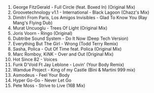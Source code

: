 1. George FitzGerald - Full Circle (feat. Boxed In) (Original Mix)
2. Groovetechnology v1.1 - International - Black Lagoon (Chazz's Mix)
3. Dimitri From Paris, Los Amigos Invisibles - Glad To Know You (Ray Mang's Flying Dub)
4. Murat Uncuoglu - Trees Of Light (Original Mix)
5. Joris Voorn - Ringo (Original)
6. Dubtribe Sound System - Do It Now (Deep Tech Version)
7. Everything But The Girl - Wrong (Todd Terry Remix)
8. Sasha, Polica - Out Of Time feat. Polica (Original Mix)
9. Marc Romboy, KiNK - Over and Out (Original Mix)
10. Hot Since 82 - Voices
11. Funk D'Void Ft Jay Leblone - Lovin' (Your Body Remix)
12. Wamdue Project - King of my Castle (Bini & Martini 999 mix)
13. Asmodeus - Feel Your Body
14. Hyper Go-Go - Never Let Go
15. Pete Moss - Strive to Live (16B Mix)
